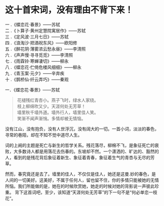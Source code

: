 
# 这十首宋词，没有理由不背下来！




一 .《蝶恋花·春景》——苏轼  
二 .《卜算子·黄州定慧院寓居作》——苏轼  
三 .《定风波·三月七日》——苏轼  
四 .《浪淘沙·把酒祝东风》——欧阳修  
五 .《醉花阴·薄雾浓云愁永昼》——李清照  
六 .《声声慢·寻寻觅觅》——李清照  
七 .《雨霖铃·寒蝉凄切》——柳永  
八 .《蝶恋花·伫倚危楼风细细》——柳永  
九 .《青玉案·元夕》——辛弃疾  
十 .《鹊桥仙·纤云弄巧》——秦观    

一．《蝶恋花·春景》——苏轼    
>花褪残红青杏小。燕子飞时，绿水人家绕。  
> 枝上柳绵吹又少。天涯何处无芳草！  
> 墙里秋千墙外道。墙外行人，墙里佳人笑。  
> 笑渐不闻声渐悄。多情却被无情恼。  

没有江山，没有抱负，没有人世浮沉，没有阔大的一切。一首小词，淡淡的春色，寻常的巷陌，却在不知不觉中道尽人生。

词的上阙的主题是死亡与新生的哲学关系。残花落尽，柳棉不飞，是象征死亡的衰败，大多数诗人都是用落花去伤春的。东坡却不然。一个潇洒的、旷达的、豁然的人，看到的是残花背后象征着新生、象征着青春，象征着生气的青杏与无尽的芳草。

然而，春究竟还是去了。墙里的佳人，不仅仅是佳人，她还是这曼.妙的春色，是人间的一切美好。这美好，不属于任何人，留也留不住，你的多情只能被她的无情所恼。我们所能做的是，她在的时候欣赏她，她走的时候对她的背影说一声彼此珍重。
背下这首词吧，至少，该知道“天涯何处无芳草”的下一句不是“何必单恋一枝花”。




